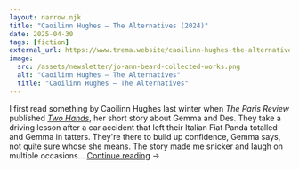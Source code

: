 ```yaml
---
layout: narrow.njk
title: "Caoilinn Hughes – The Alternatives (2024)"
date: 2025-04-30
tags: [fiction]
external_url: https://www.trema.website/caoilinn-hughes-the-alternatives?ref=daniel.pizza
image:
  src: /assets/newsletter/jo-ann-beard-collected-works.png
  alt: "Caoilinn Hughes – The Alternatives"
  title: "Caoilinn Hughes – The Alternatives"
---
```


I first read something by Caoilinn Hughes last winter when _The Paris Review_ published [_Two Hands_](https://www.theparisreview.org/fiction/8368/two-hands-caoilinn-hughes?ref=trema.website "Two Hands in The Paris Review"), her short story about Gemma and Des. They take a driving lesson after a car accident that left their Italian Fiat Panda totalled and Gemma in tatters. They're there to build up confidence, Gemma says, not quite sure whose she means. The story made me snicker and laugh on multiple occasions... <a href="{{ external_url }}" title="Read my recommendation for The Alternatives by Caoilinn Hughes" rel="external" target="_blank">Continue reading</a> →